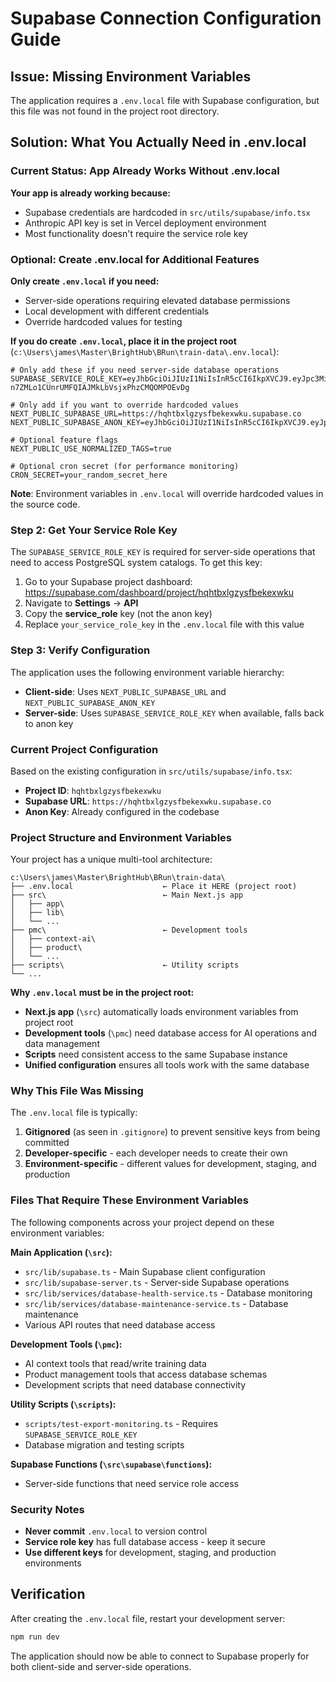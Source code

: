 # Supabase Connection Configuration Guide

## Issue: Missing Environment Variables

The application requires a `.env.local` file with Supabase configuration, but this file was not found in the project root directory.

## Solution: What You Actually Need in .env.local

### Current Status: App Already Works Without .env.local

**Your app is already working because:**
- Supabase credentials are hardcoded in `src/utils/supabase/info.tsx`
- Anthropic API key is set in Vercel deployment environment
- Most functionality doesn't require the service role key

### Optional: Create .env.local for Additional Features

**Only create `.env.local` if you need:**
- Server-side operations requiring elevated database permissions
- Local development with different credentials
- Override hardcoded values for testing

**If you do create `.env.local`, place it in the project root** (`c:\Users\james\Master\BrightHub\BRun\train-data\.env.local`):

```env
# Only add these if you need server-side database operations
SUPABASE_SERVICE_ROLE_KEY=eyJhbGciOiJIUzI1NiIsInR5cCI6IkpXVCJ9.eyJpc3MiOiJzdXBhYmFzZSIsInJlZiI6ImhxaHRieGxnenlzZmJla2V4d2t1Iiwicm9sZSI6InNlcnZpY2Vfcm9sZSIsImlhdCI6MTc1NzEwNjI1MSwiZXhwIjoyMDcyNjgyMjUxfQ.9I-n7ZMLo1CUnrUMFQIAJMkLbVsjxPhzCMQOMPOEvDg

# Only add if you want to override hardcoded values
NEXT_PUBLIC_SUPABASE_URL=https://hqhtbxlgzysfbekexwku.supabase.co
NEXT_PUBLIC_SUPABASE_ANON_KEY=eyJhbGciOiJIUzI1NiIsInR5cCI6IkpXVCJ9.eyJpc3MiOiJzdXBhYmFzZSIsInJlZiI6ImhxaHRieGxnenlzZmJla2V4d2t1Iiwicm9sZSI6ImFub24iLCJpYXQiOjE3NTcxMDYyNTEsImV4cCI6MjA3MjY4MjI1MX0.tQlucHRNZ9NEyYwSTqda3FukUhPQHIULf1GHLCDyKPQ

# Optional feature flags
NEXT_PUBLIC_USE_NORMALIZED_TAGS=true

# Optional cron secret (for performance monitoring)
CRON_SECRET=your_random_secret_here
```

**Note**: Environment variables in `.env.local` will override hardcoded values in the source code.

### Step 2: Get Your Service Role Key

The `SUPABASE_SERVICE_ROLE_KEY` is required for server-side operations that need to access PostgreSQL system catalogs. To get this key:

1. Go to your Supabase project dashboard: https://supabase.com/dashboard/project/hqhtbxlgzysfbekexwku
2. Navigate to **Settings** → **API**
3. Copy the **service_role** key (not the anon key)
4. Replace `your_service_role_key` in the `.env.local` file with this value

### Step 3: Verify Configuration

The application uses the following environment variable hierarchy:

- **Client-side**: Uses `NEXT_PUBLIC_SUPABASE_URL` and `NEXT_PUBLIC_SUPABASE_ANON_KEY`
- **Server-side**: Uses `SUPABASE_SERVICE_ROLE_KEY` when available, falls back to anon key

### Current Project Configuration

Based on the existing configuration in `src/utils/supabase/info.tsx`:
- **Project ID**: `hqhtbxlgzysfbekexwku`
- **Supabase URL**: `https://hqhtbxlgzysfbekexwku.supabase.co`
- **Anon Key**: Already configured in the codebase

### Project Structure and Environment Variables

Your project has a unique multi-tool architecture:

```
c:\Users\james\Master\BrightHub\BRun\train-data\
├── .env.local                    ← Place it HERE (project root)
├── src\                          ← Main Next.js app
│   ├── app\
│   ├── lib\
│   └── ...
├── pmc\                          ← Development tools
│   ├── context-ai\
│   ├── product\
│   └── ...
├── scripts\                      ← Utility scripts
└── ...
```

**Why `.env.local` must be in the project root:**
- **Next.js app** (`\src`) automatically loads environment variables from project root
- **Development tools** (`\pmc`) need database access for AI operations and data management
- **Scripts** need consistent access to the same Supabase instance
- **Unified configuration** ensures all tools work with the same database

### Why This File Was Missing

The `.env.local` file is typically:
1. **Gitignored** (as seen in `.gitignore`) to prevent sensitive keys from being committed
2. **Developer-specific** - each developer needs to create their own
3. **Environment-specific** - different values for development, staging, and production

### Files That Require These Environment Variables

The following components across your project depend on these environment variables:

**Main Application (`\src`):**
- `src/lib/supabase.ts` - Main Supabase client configuration
- `src/lib/supabase-server.ts` - Server-side Supabase operations
- `src/lib/services/database-health-service.ts` - Database monitoring
- `src/lib/services/database-maintenance-service.ts` - Database maintenance
- Various API routes that need database access

**Development Tools (`\pmc`):**
- AI context tools that read/write training data
- Product management tools that access database schemas
- Development scripts that need database connectivity

**Utility Scripts (`\scripts`):**
- `scripts/test-export-monitoring.ts` - Requires `SUPABASE_SERVICE_ROLE_KEY`
- Database migration and testing scripts

**Supabase Functions (`\src\supabase\functions`):**
- Server-side functions that need service role access

### Security Notes

- **Never commit** `.env.local` to version control
- **Service role key** has full database access - keep it secure
- **Use different keys** for development, staging, and production environments

## Verification

After creating the `.env.local` file, restart your development server:

```bash
npm run dev
```

The application should now be able to connect to Supabase properly for both client-side and server-side operations.